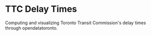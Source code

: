 # TTC Delay Times
Computing and visualizing Toronto Transit Commission's delay times through opendatatoronto.
